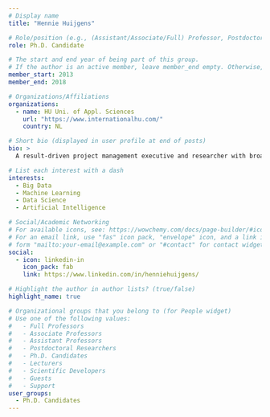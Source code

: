 ```yaml
---
# Display name
title: "Hennie Huijgens"

# Role/position (e.g., (Assistant/Associate/Full) Professor, Postdoctoral Researchers, Ph.D. Candidate)
role: Ph.D. Candidate

# The start and end year of being part of this group.
# If the author is an active member, leave member_end empty. Otherwise, fill in.
member_start: 2013
member_end: 2018

# Organizations/Affiliations
organizations:
  - name: HU Uni. of Appl. Sciences
    url: "https://www.internationalhu.com/"
    country: NL

# Short bio (displayed in user profile at end of posts)
bio: >
  A result-driven project management executive and researcher with broad experience in new technology, especially in innovative academia/industry research collaborations. Recent experience with implementing artificial intelligence research labs in large (international) banking and telco companies.

# List each interest with a dash
interests:
  - Big Data
  - Machine Learning
  - Data Science
  - Artificial Intelligence

# Social/Academic Networking
# For available icons, see: https://wowchemy.com/docs/page-builder/#icons
# For an email link, use "fas" icon pack, "envelope" icon, and a link in the
# form "mailto:your-email@example.com" or "#contact" for contact widget.
social:
  - icon: linkedin-in
    icon_pack: fab
    link: https://www.linkedin.com/in/henniehuijgens/

# Highlight the author in author lists? (true/false)
highlight_name: true

# Organizational groups that you belong to (for People widget)
# Use one of the following values: 
#   - Full Professors
#   - Associate Professors
#   - Assistant Professors
#   - Postdoctoral Researchers
#   - Ph.D. Candidates
#   - Lecturers
#   - Scientific Developers
#   - Guests
#   - Support
user_groups:
  - Ph.D. Candidates
---
```


